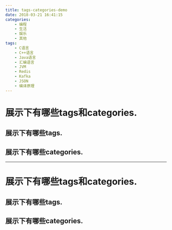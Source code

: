 ```yaml
---
title: tags-categories-demo
date: 2018-03-21 16:41:15
categories: 
	- 编程
	- 生活
	- 娱乐
	- 其他
tags:
	- C语言
	- C++语言
	- Java语言
	- 汇编语言
	- JVM
	- Redis
	- Kafka
	- JSON
	- 编译原理
---
```


# 展示下有哪些tags和categories.

## 展示下有哪些tags.

## 展示下有哪些categories.

---

# 展示下有哪些tags和categories.

## 展示下有哪些tags.

## 展示下有哪些categories.